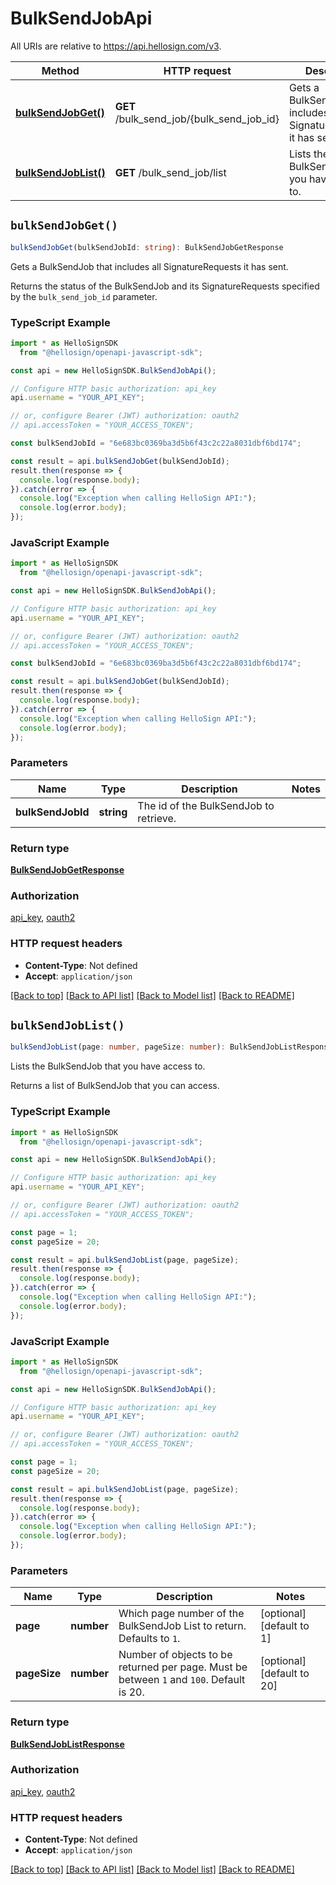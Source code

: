 # BulkSendJobApi

All URIs are relative to https://api.hellosign.com/v3.

| Method | HTTP request | Description |
| ------------- | ------------- | ------------- |
| [**bulkSendJobGet()**](BulkSendJobApi.md#bulkSendJobGet) | **GET** /bulk_send_job/{bulk_send_job_id} | Gets a BulkSendJob that includes all SignatureRequests it has sent. |
| [**bulkSendJobList()**](BulkSendJobApi.md#bulkSendJobList) | **GET** /bulk_send_job/list | Lists the BulkSendJob that you have access to. |


## `bulkSendJobGet()`

```typescript
bulkSendJobGet(bulkSendJobId: string): BulkSendJobGetResponse
```

Gets a BulkSendJob that includes all SignatureRequests it has sent.

Returns the status of the BulkSendJob and its SignatureRequests specified by the `bulk_send_job_id` parameter.

### TypeScript Example

```typescript
import * as HelloSignSDK
  from "@hellosign/openapi-javascript-sdk";

const api = new HelloSignSDK.BulkSendJobApi();

// Configure HTTP basic authorization: api_key
api.username = "YOUR_API_KEY";

// or, configure Bearer (JWT) authorization: oauth2
// api.accessToken = "YOUR_ACCESS_TOKEN";

const bulkSendJobId = "6e683bc0369ba3d5b6f43c2c22a8031dbf6bd174";

const result = api.bulkSendJobGet(bulkSendJobId);
result.then(response => {
  console.log(response.body);
}).catch(error => {
  console.log("Exception when calling HelloSign API:");
  console.log(error.body);
});

```

### JavaScript Example

```javascript
import * as HelloSignSDK
  from "@hellosign/openapi-javascript-sdk";

const api = new HelloSignSDK.BulkSendJobApi();

// Configure HTTP basic authorization: api_key
api.username = "YOUR_API_KEY";

// or, configure Bearer (JWT) authorization: oauth2
// api.accessToken = "YOUR_ACCESS_TOKEN";

const bulkSendJobId = "6e683bc0369ba3d5b6f43c2c22a8031dbf6bd174";

const result = api.bulkSendJobGet(bulkSendJobId);
result.then(response => {
  console.log(response.body);
}).catch(error => {
  console.log("Exception when calling HelloSign API:");
  console.log(error.body);
});

```

### Parameters

|Name | Type | Description  | Notes |
| ------------- | ------------- | ------------- | ------------- |
| **bulkSendJobId** | **string**| The id of the BulkSendJob to retrieve. | |

### Return type

[**BulkSendJobGetResponse**](../model/BulkSendJobGetResponse.md)

### Authorization

[api_key](../../README.md#api_key), [oauth2](../../README.md#oauth2)

### HTTP request headers

- **Content-Type**: Not defined
- **Accept**: `application/json`

[[Back to top]](#) [[Back to API list]](../../README.md#endpoints)
[[Back to Model list]](../../README.md#models)
[[Back to README]](../../README.md)

## `bulkSendJobList()`

```typescript
bulkSendJobList(page: number, pageSize: number): BulkSendJobListResponse
```

Lists the BulkSendJob that you have access to.

Returns a list of BulkSendJob that you can access.

### TypeScript Example

```typescript
import * as HelloSignSDK
  from "@hellosign/openapi-javascript-sdk";

const api = new HelloSignSDK.BulkSendJobApi();

// Configure HTTP basic authorization: api_key
api.username = "YOUR_API_KEY";

// or, configure Bearer (JWT) authorization: oauth2
// api.accessToken = "YOUR_ACCESS_TOKEN";

const page = 1;
const pageSize = 20;

const result = api.bulkSendJobList(page, pageSize);
result.then(response => {
  console.log(response.body);
}).catch(error => {
  console.log("Exception when calling HelloSign API:");
  console.log(error.body);
});

```

### JavaScript Example

```javascript
import * as HelloSignSDK
  from "@hellosign/openapi-javascript-sdk";

const api = new HelloSignSDK.BulkSendJobApi();

// Configure HTTP basic authorization: api_key
api.username = "YOUR_API_KEY";

// or, configure Bearer (JWT) authorization: oauth2
// api.accessToken = "YOUR_ACCESS_TOKEN";

const page = 1;
const pageSize = 20;

const result = api.bulkSendJobList(page, pageSize);
result.then(response => {
  console.log(response.body);
}).catch(error => {
  console.log("Exception when calling HelloSign API:");
  console.log(error.body);
});

```

### Parameters

|Name | Type | Description  | Notes |
| ------------- | ------------- | ------------- | ------------- |
| **page** | **number**| Which page number of the BulkSendJob List to return. Defaults to `1`. | [optional] [default to 1] |
| **pageSize** | **number**| Number of objects to be returned per page. Must be between `1` and `100`. Default is 20. | [optional] [default to 20] |

### Return type

[**BulkSendJobListResponse**](../model/BulkSendJobListResponse.md)

### Authorization

[api_key](../../README.md#api_key), [oauth2](../../README.md#oauth2)

### HTTP request headers

- **Content-Type**: Not defined
- **Accept**: `application/json`

[[Back to top]](#) [[Back to API list]](../../README.md#endpoints)
[[Back to Model list]](../../README.md#models)
[[Back to README]](../../README.md)
